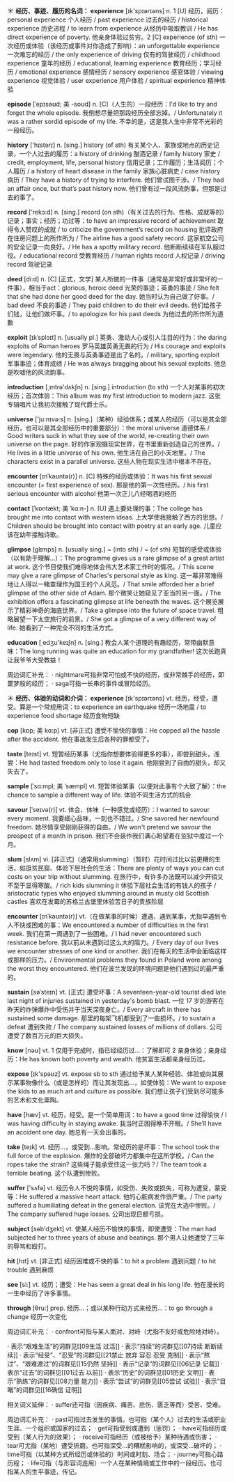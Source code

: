 ☀ <span class="category">**经历、事迹、履历的名词：**</span>
<span class="vocabulary">**experience**</span> [ɪk'spɪərɪəns] 
<span class="definition">n. 1 [U] 经历，阅历：</span>personal experience 个人经历 / past experience 过去的经历 / historical experience 历史进程 / to learn from experience 从经历中吸取教训 / He has direct experience of poverty. 他亲身体验过贫穷。<span class="definition">2 [C] experience (of sth) 一次经历或体验（该经历或事件对你造成了影响）：</span>an unforgettable experience 一次难忘的经历 / the only experience of driving 仅有的驾驶经历 / childhood experience 童年的经历 / educational, learning experience 教育经历；学习经历 / emotional experience 感情经历 / sensory experience 感官体验 / viewing experience 视觉体验 / user experience 用户体验 / spiritual experience 精神体验
           
<span class="vocabulary">**episode**</span> [ˈepɪsəʊd; 美 -soʊd]
<span class="definition">n. [C]（人生的）一段经历：</span>I'd like to try and forget the whole episode. 我倒想尽量把那段经历全部忘掉。/ Unfortunately it was a rather sordid episode of my life. 不幸的是，这是我人生中非常不光彩的一段经历。

<span class="vocabulary">**history**</span> ['hɪstərɪ] 
<span class="definition">n. [sing.] history (of sth) 有关某个人、家族或地点的历史记录，一个人过去的履历：</span>a history of drinking 酗酒记录 / family history 家史 / credit, employment, life, personal history 信用记录；工作履历；生活阅历；个人履历 / a history of heart disease in the family 家族心脏病史 / case history 病历 / They have a history of trying to interfere. 他们曾试图干涉。/ They had an affair once, but that’s past history now. 他们曾有过一段风流韵事，但那是过去的事了。

<span class="vocabulary">**record**</span> ['rekɔ:d] 
<span class="definition">n. [sing.] record (on sth)（有关过去的行为、性格、成就等的）记录；事实；经历；功过等：</span>to have an impressive record of achievement 取得令人赞叹的成就 / to criticize the government’s record on housing 批评政府在住房问题上的所作所为 / The airline has a good safety record. 这家航空公司的安全记录一向良好。/ He has a spotty military record. 他断断续续在军队服过役。/ educational record 受教育经历 / human rights record 人权记录 / driving record 驾驶记录

<span class="vocabulary">**deed**</span> [di:d] 
<span class="definition">n. [C] [正式，文学] 某人所做的一件事（通常是非常好或非常坏的一件事），相当于act：</span>glorious, heroic deed 光荣的事迹；英勇的事迹 / She felt that she had done her good deed for the day. 她当时认为自己做了好事。/ bad deed 不良的事迹 / They paid children to do their evil deeds. 他们给孩子们钱，让他们做坏事。/ to apologize for his past deeds 为他过去的所作所为道歉
           
<span class="vocabulary">**exploit**</span> [ɪkˈsplɔɪt]
<span class="definition">n. [usually pl.] 英勇、激动人心或引人注目的行为：</span>the daring exploits of Roman heroes 罗马英雄英勇无畏的行为 / His courage and exploits were legendary. 他的无畏与英勇事迹是出了名的。/ military, sporting exploit 军事事迹；体育成绩 / He was always bragging about his sexual exploits. 他总是吹嘘他的风流韵事。

<span class="vocabulary">**introduction**</span> [͵ɪntrə'dʌkʃn] 
<span class="definition">n. [sing.] introduction (to sth) 一个人对某事的初次经历；首次体验：</span>This album was my first introduction to modern jazz. 这张专辑唱片让我初次接触了现代爵士乐。

<span class="vocabulary">**universe**</span> ['ju:nɪvə:s] 
<span class="definition">n. [sing.]（某种）经验体系；或某人的经历（可以是其全部经历，也可以是其全部经历中的重要部分）：</span>the moral universe 道德体系 / Good writers suck in what they see of the world, re-creating their own universe on the page. 好的作家观摄现实世界，在书里重新创造自己的世界。/ He lives in a little universe of his own. 他生活在自己的小天地里。/ The characters exist in a parallel universe. 这些人物在现实生活中根本不存在。
           
<span class="vocabulary">**encounter**</span> [ɪnˈkaʊntə(r)]
<span class="definition">n. [C] 特殊的经历或体验：</span>It was his first sexual encounter (= first experience of sex). 那是他的第一次性经历。/ his first serious encounter with alcohol 他第一次正儿八经喝酒的经历
           
<span class="vocabulary">**contact**</span> [ˈkɒntækt; 美 ˈkɑ:n-]
<span class="definition">n. [U] 遇上要处理的事：</span>The college has brought me into contact with western ideas. 上大学使我接触了西方的思想。/ Children should be brought into contact with poetry at an early age. 儿童应该在幼年接触诗歌。
           
<span class="vocabulary">**glimpse**</span> [glɪmps]
<span class="definition">n. [usually sing.] ~ (into sth) / ~ (of sth) 短暂的感受或体验（以有助于理解…）：</span>The programme gives us a rare glimpse of a great artist at work. 这个节目使我们难得地体会伟大艺术家工作时的情况。/ This scene may give a rare glimpse of Charles's personal style as king. 这一幕非常难得地让人得以一睹查理作为国王的个人风范。/ That smile afforded her a brief glimpse of the other side of Adam. 那个微笑让她窥见了亚当的另一面。/ The exhibition offers a fascinating glimpse at life beneath the waves. 这个展览展示了精彩神奇的海底世界。/ Take a glimpse into the future of space travel. 粗略展望一下太空旅行的前景。/ She got a glimpse of a very different way of life. 她看到了一种完全不同的生活方式。

<span class="vocabulary">**education**</span> [͵edʒu'keɪʃn] 
<span class="definition">n. [sing.] 教会人某个道理的有趣经历，常带幽默意味：</span>The long running was quite an education for my grandfather! 这次长跑真让我爷爷大受教益！
          
周边词汇补充：
· nightmare可指非常可怕或不快的经历，或非常棘手的经历，即噩梦般的经历；
· saga可指一长串的事件或冒险经历。

☀ <span class="category">**经历、体验的动词和介词：**</span>
<span class="vocabulary">**experience**</span> [ɪk'spɪərɪəns] 
<span class="definition">vt. 经历，经受，遭受。算是一个常规用词：</span>to experience an earthquake 经历一场地震 / to experience food shortage 经历食物短缺
                      
<span class="vocabulary">**cop**</span> [kɒp; 美 kɑ:p]
<span class="definition">vt. [非正式] 遭受不愉快的事情：</span>He copped all the hassle after the accident. 他在事故发生后各种的罪都受了。           

<span class="vocabulary">**taste**</span> [teɪst] 
<span class="definition">vt. 短暂经历某事（尤指你想要体验得更多的事），即尝到甜头，浅尝：</span>He had tasted freedom only to lose it again. 他刚尝到了自由的甜头，却又失去了。
           
<span class="vocabulary">**sample**</span> [ˈsɑ:mpl; 美 ˈsæmpl]
<span class="definition">vt. 短暂体验某事（以便对此事有个大致了解）：</span>the chance to sample a different way of life. 体验不同生活方式的机会

<span class="vocabulary">**savour**</span> [ˈseɪvə(r)]
<span class="definition">vt. 体会、体味（一种感觉或经历）：</span>I wanted to savour every moment. 我要细心品味，一刻也不错过。/ She savored her newfound freedom. 她尽情享受刚刚获得的自由。/ We won't pretend we savour the prospect of a month in prison. 我们不会装作我们满心盼望着在监狱中度过一个月。           

<span class="vocabulary">**slum**</span> [slʌm]
<span class="definition">vi. [非正式]（通常用slumming）（暂时）花时间过比以前更糟的生活，如逛贫民窟、体验下层社会的生活：</span>There are plenty of ways you can cut costs on your trip without slumming. 在旅行中，有许多办法既可以减少开销又不至于显得寒酸。/ rich kids slumming it 体验下层社会生活的有钱人的孩子 / aristocratic types who enjoyed slumming around in musty old Scottish castles 喜欢在发霉的苏格兰古堡里体验苦日子的贵族阶层

<span class="vocabulary">**encounter**</span> [ɪnˈkaʊntə(r)]
<span class="definition">vt.（在做某事的时候）遭遇、遇到某事，尤指早遇到令人不快或困难的事：</span>We encountered a number of difficulties in the first week. 我们在第一周遇到了一些困难。/ I had never encountered such resistance before. 我以前从未遇到过这么大的阻力。/ Every day of our lives we encounter stresses of one kind or another. 我们在每天的生活中会面临这样或那样的压力。/ Environmental problems they found in Poland were among the worst they encountered. 他们在波兰发现的环境问题是他们遇到过的最严重的。
           
<span class="vocabulary">**sustain**</span> [səˈsteɪn]
<span class="definition">vt. [正式] 遭受坏事：</span>A seventeen-year-old tourist died late last night of injuries sustained in yesterday's bomb blast. 一位 17 岁的游客在昨天的炸弹爆炸中受伤并于当天深夜身亡。/ Every aircraft in there has sustained some damage. 那里的每架飞机都受到了一些损坏。/ to sustain a defeat 遭到失败 / The company sustained losses of millions of dollars. 公司遭受了数百万元的巨大损失。

<span class="vocabulary">**know**</span> [nəʊ] 
<span class="definition">vt. 1 仅用于完成时，指已经经历过…：</span>了解即可 <span class="definition">2 亲身体验；亲身经历：</span>He has known both poverty and wealth. 他贫富生活都亲身经历过。

<span class="vocabulary">**expose**</span> [ɪk'spəʊz] 
<span class="definition">vt. expose sb to sth 通过给予某人某种经验、体验或向其展示某事物像什么（或是怎样的）而让其发现出…，如使体验：</span>We want to expose the kids to as much art and culture as possible. 我们想让孩子们受到尽可能多的艺术和文化熏陶。

<span class="vocabulary">**have**</span> [hæv] 
<span class="definition">vt. 经历，经受。是一个简单用词：</span>to have a good time 过得愉快 / I was having difficulty in staying awake. 我当时正困得睁不开眼。/ She’ll have an accident one day. 她总有一天会出事的。

<span class="vocabulary">**take**</span> [teɪk] 
<span class="definition">vt. 经历…，或受到…影响。常经历的是坏事：</span>The school took the full force of the explosion. 爆炸的全部破坏力都集中在这所学校。/ Can the ropes take the strain? 这些绳子能承受住这一张力吗？/ The team took a terrible beating. 这个队遭到惨败。

<span class="vocabulary">**suffer**</span> ['sʌfə] 
<span class="definition">vt. 经历令人不悦的事情，如受伤、失败或损失，可称为遭受，蒙受等：</span>He suffered a massive heart attack. 他的心脏病发作很严重。/ The party suffered a humiliating defeat in the general election. 该党在大选中惨败。/ The company suffered huge losses. 公司出现巨额亏损。

<span class="vocabulary">**subject**</span> [səb'dӡekt] 
<span class="definition">vt. 使某人经历不愉快的事情，即使遭受：</span>The man had subjected her to three years of abuse and beatings. 那个男人让她遭受了三年的辱骂和殴打。

<span class="vocabulary">**hit**</span> [hɪt] 
<span class="definition">vt. [非正式] 经历困难或不快的事：</span>to hit a problem 遇到问题 / to hit trouble 遇到麻烦

<span class="vocabulary">**see**</span> [si:] 
<span class="definition">vt. 经历；遭受：</span>He has seen a great deal in his long life. 他在漫长的一生中经历了许多事情。

<span class="vocabulary">**through**</span> [θru:] 
<span class="definition">prep. 经历…；或以某种行动方式来经历…：</span>to go through a change 经历一次变化

周边词汇补充：
· confront可指与某人面对、对峙（尤指不友好或危险地对峙）。

· 表示“艰难生活”的词群见[[09生活 过活]]
· 表示“持续”的词群见[[07持续 断断续续]]
· 表示“经受”、“忍受”的词群见[[21禁止 放弃 容忍 忍受 克制]]
· 表示“熬过”、“艰难渡过”的词群见[[15仍然 坚持]]
· 表示“记录”的词群见[[06记录 记载]]
· 表示“过去”的词群见[[01过去 以前]]
· 表示“历史”的词群见[[01历史 文明]]
· 表示“熟练”的词群见[[08力量 能力]]
· 表示“尝试”的词群见[[05尝试 试验]]
· 表示“目睹”的词群见[[16确信 证明]]

相关词义延伸：
· suffer还可指（因疾病、痛苦、悲伤、匮乏等而）受苦、受难。

周边词汇补充：
· past可指过去发生的事情。也可指（某个人）过去的生活或职业生涯、一个组织或国家的过去；
· get可指受到或遭到（惩罚）；
· have可指经历或受到（某人行为的效果）；
· receive可指经历（或被给予）某种待遇或伤害；
· tear可尤指（某地）遭受折磨。也可指深受…的糟糕影响的，或深受…破坏的；
· time可指（以某种方式所经历或体验的）时间或时刻、场合；
· journey可指心路历程；
· life可指（与形容词连用）一个人在某种情境或工作中的一段经历。也可指某人的生平事迹，传记。

